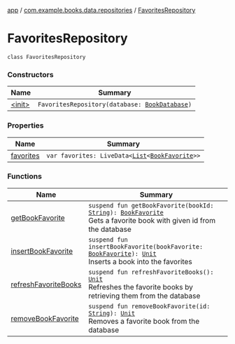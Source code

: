 [app](../../index.md) / [com.example.books.data.repositories](../index.md) / [FavoritesRepository](./index.md)

# FavoritesRepository

`class FavoritesRepository`

### Constructors

| Name | Summary |
|---|---|
| [&lt;init&gt;](-init-.md) | `FavoritesRepository(database: `[`BookDatabase`](../../com.example.books.data/-book-database/index.md)`)` |

### Properties

| Name | Summary |
|---|---|
| [favorites](favorites.md) | `var favorites: LiveData<`[`List`](https://kotlinlang.org/api/latest/jvm/stdlib/kotlin.collections/-list/index.html)`<`[`BookFavorite`](../../com.example.books.data.favorites/-book-favorite/index.md)`>>` |

### Functions

| Name | Summary |
|---|---|
| [getBookFavorite](get-book-favorite.md) | `suspend fun getBookFavorite(bookId: `[`String`](https://kotlinlang.org/api/latest/jvm/stdlib/kotlin/-string/index.html)`): `[`BookFavorite`](../../com.example.books.data.favorites/-book-favorite/index.md)<br>Gets a favorite book with given id from the database |
| [insertBookFavorite](insert-book-favorite.md) | `suspend fun insertBookFavorite(bookFavorite: `[`BookFavorite`](../../com.example.books.data.favorites/-book-favorite/index.md)`): `[`Unit`](https://kotlinlang.org/api/latest/jvm/stdlib/kotlin/-unit/index.html)<br>Inserts a book into the favorites |
| [refreshFavoriteBooks](refresh-favorite-books.md) | `suspend fun refreshFavoriteBooks(): `[`Unit`](https://kotlinlang.org/api/latest/jvm/stdlib/kotlin/-unit/index.html)<br>Refreshes the favorite books by retrieving them from the database |
| [removeBookFavorite](remove-book-favorite.md) | `suspend fun removeBookFavorite(id: `[`String`](https://kotlinlang.org/api/latest/jvm/stdlib/kotlin/-string/index.html)`): `[`Unit`](https://kotlinlang.org/api/latest/jvm/stdlib/kotlin/-unit/index.html)<br>Removes a favorite book from the database |

